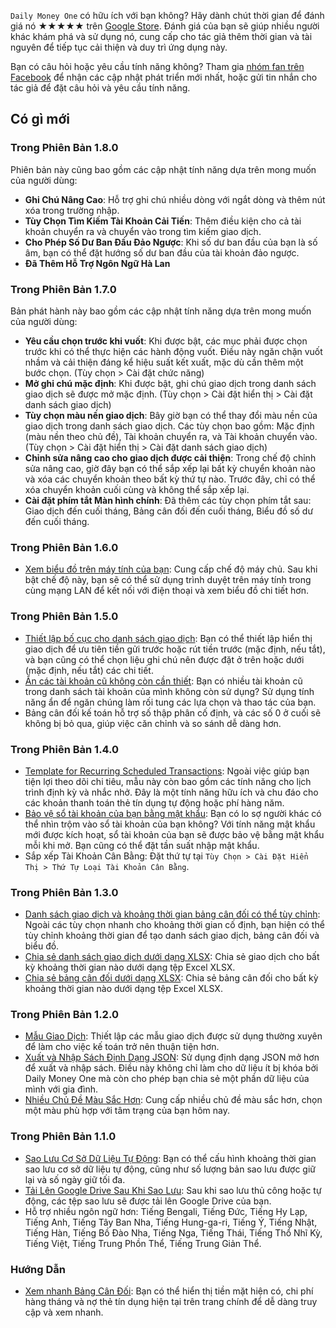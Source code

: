 `Daily Money One` có hữu ích với bạn không? Hãy dành chút thời gian để đánh giá nó ★★★★★ trên [Google Store](https://play.google.com/store/apps/details?id=com.colaorange.dailymoneyone). Đánh giá của bạn sẽ giúp nhiều người khác khám phá và sử dụng nó, cung cấp cho tác giả thêm thời gian và tài nguyên để tiếp tục cải thiện và duy trì ứng dụng này.

Bạn có câu hỏi hoặc yêu cầu tính năng không? Tham gia [nhóm fan trên Facebook](https://www.facebook.com/colaorange.daily.money) để nhận các cập nhật phát triển mới nhất, hoặc gửi tin nhắn cho tác giả để đặt câu hỏi và yêu cầu tính năng.

## Có gì mới

### Trong Phiên Bản 1.8.0
Phiên bản này cũng bao gồm các cập nhật tính năng dựa trên mong muốn của người dùng:
* **Ghi Chú Nâng Cao**: Hỗ trợ ghi chú nhiều dòng với ngắt dòng và thêm nút xóa trong trường nhập.
* **Tùy Chọn Tìm Kiếm Tài Khoản Cải Tiến**: Thêm điều kiện cho cả tài khoản chuyển ra và chuyển vào trong tìm kiếm giao dịch.
* **Cho Phép Số Dư Ban Đầu Đảo Ngược**: Khi số dư ban đầu của bạn là số âm, bạn có thể đặt hướng số dư ban đầu của tài khoản đảo ngược.
* **Đã Thêm Hỗ Trợ Ngôn Ngữ Hà Lan**

### Trong Phiên Bản 1.7.0
Bản phát hành này bao gồm các cập nhật tính năng dựa trên mong muốn của người dùng:
* **Yêu cầu chọn trước khi vuốt**: Khi được bật, các mục phải được chọn trước khi có thể thực hiện các hành động vuốt. Điều này ngăn chặn vuốt nhầm và cải thiện đáng kể hiệu suất kết xuất, mặc dù cần thêm một bước chọn. (Tùy chọn > Cài đặt chức năng)
* **Mở ghi chú mặc định**: Khi được bật, ghi chú giao dịch trong danh sách giao dịch sẽ được mở mặc định. (Tùy chọn > Cài đặt hiển thị > Cài đặt danh sách giao dịch)
* **Tùy chọn màu nền giao dịch**: Bây giờ bạn có thể thay đổi màu nền của giao dịch trong danh sách giao dịch. Các tùy chọn bao gồm: Mặc định (màu nền theo chủ đề), Tài khoản chuyển ra, và Tài khoản chuyển vào. (Tùy chọn > Cài đặt hiển thị > Cài đặt danh sách giao dịch)
* **Chỉnh sửa nâng cao cho giao dịch được cải thiện**: Trong chế độ chỉnh sửa nâng cao, giờ đây bạn có thể sắp xếp lại bất kỳ chuyển khoản nào và xóa các chuyển khoản theo bất kỳ thứ tự nào. Trước đây, chỉ có thể xóa chuyển khoản cuối cùng và không thể sắp xếp lại.
* **Cài đặt phím tắt Màn hình chính**: Đã thêm các tùy chọn phím tắt sau: Giao dịch đến cuối tháng, Bảng cân đối đến cuối tháng, Biểu đồ số dư đến cuối tháng.

### Trong Phiên Bản 1.6.0
* [Xem biểu đồ trên máy tính của bạn](https://youtu.be/Ag8cqg9gzi0): Cung cấp chế độ máy chủ. Sau khi bật chế độ này, bạn sẽ có thể sử dụng trình duyệt trên máy tính trong cùng mạng LAN để kết nối với điện thoại và xem biểu đồ chi tiết hơn.

### Trong Phiên Bản 1.5.0
* [Thiết lập bố cục cho danh sách giao dịch](https://youtu.be/TzQj2pY6sWs): Bạn có thể thiết lập hiển thị giao dịch để ưu tiên tiền gửi trước hoặc rút tiền trước (mặc định, nếu tắt), và bạn cũng có thể chọn liệu ghi chú nên được đặt ở trên hoặc dưới (mặc định, nếu tắt) các chi tiết.
* [Ẩn các tài khoản cũ không còn cần thiết](https://youtu.be/nKq7Mh_2nQA): Bạn có nhiều tài khoản cũ trong danh sách tài khoản của mình không còn sử dụng? Sử dụng tính năng ẩn để ngăn chúng làm rối tung các lựa chọn và thao tác của bạn.
* Bảng cân đối kế toán hỗ trợ số thập phân cố định, và các số 0 ở cuối sẽ không bị bỏ qua, giúp việc căn chỉnh và so sánh dễ dàng hơn.

### Trong Phiên Bản 1.4.0
* [Template for Recurring Scheduled Transactions](https://youtu.be/TzQj2pY6sWs): Ngoài việc giúp bạn tiện lợi theo dõi chi tiêu, mẫu này còn bao gồm các tính năng cho lịch trình định kỳ và nhắc nhở. Đây là một tính năng hữu ích và chu đáo cho các khoản thanh toán thẻ tín dụng tự động hoặc phí hàng năm.
* [Bảo vệ sổ tài khoản của bạn bằng mật khẩu](https://youtu.be/peoYqNG_4pk): Bạn có lo sợ người khác có thể nhìn trộm vào sổ tài khoản của bạn không? Với tính năng mật khẩu mới được kích hoạt, sổ tài khoản của bạn sẽ được bảo vệ bằng mật khẩu mỗi khi mở. Bạn cũng có thể đặt tần suất nhập mật khẩu.
* Sắp xếp Tài Khoản Cân Bằng: Đặt thứ tự tại `Tùy Chọn > Cài Đặt Hiển Thị > Thứ Tự Loại Tài Khoản Cân Bằng`.


### Trong Phiên Bản 1.3.0
* [Danh sách giao dịch và khoảng thời gian bảng cân đối có thể tùy chỉnh](https://youtu.be/O7EcLN82qIU): Ngoài các tùy chọn nhanh cho khoảng thời gian cố định, bạn hiện có thể tùy chỉnh khoảng thời gian để tạo danh sách giao dịch, bảng cân đối và biểu đồ.
* [Chia sẻ danh sách giao dịch dưới dạng XLSX](https://youtu.be/Bf7j39fsCSc): Chia sẻ giao dịch cho bất kỳ khoảng thời gian nào dưới dạng tệp Excel XLSX.
* [Chia sẻ bảng cân đối dưới dạng XLSX](https://youtu.be/kpxJxNsButA): Chia sẻ bảng cân đối cho bất kỳ khoảng thời gian nào dưới dạng tệp Excel XLSX.

### Trong Phiên Bản 1.2.0
* [Mẫu Giao Dịch](https://youtu.be/CtfJ5BecZfY): Thiết lập các mẫu giao dịch được sử dụng thường xuyên để làm cho việc kế toán trở nên thuận tiện hơn.
* [Xuất và Nhập Sách Định Dạng JSON](https://youtu.be/bHGEH7zcj78): Sử dụng định dạng JSON mở hơn để xuất và nhập sách. Điều này không chỉ làm cho dữ liệu ít bị khóa bởi Daily Money One mà còn cho phép bạn chia sẻ một phần dữ liệu của mình với gia đình.
* [Nhiều Chủ Đề Màu Sắc Hơn](https://youtu.be/3Yw7m2AOvfc): Cung cấp nhiều chủ đề màu sắc hơn, chọn một màu phù hợp với tâm trạng của bạn hôm nay.

### Trong Phiên Bản 1.1.0
* [Sao Lưu Cơ Sở Dữ Liệu Tự Động](https://youtube.com/shorts/dWePWDncx0k): Bạn có thể cấu hình khoảng thời gian sao lưu cơ sở dữ liệu tự động, cũng như số lượng bản sao lưu được giữ lại và số ngày giữ tối đa.
* [Tải Lên Google Drive Sau Khi Sao Lưu](https://youtu.be/hOJdtKElLuw): Sau khi sao lưu thủ công hoặc tự động, các tệp sao lưu sẽ được tải lên Google Drive của bạn.
* Hỗ trợ nhiều ngôn ngữ hơn: Tiếng Bengali, Tiếng Đức, Tiếng Hy Lạp, Tiếng Anh, Tiếng Tây Ban Nha, Tiếng Hung-ga-ri, Tiếng Ý, Tiếng Nhật, Tiếng Hàn, Tiếng Bồ Đào Nha, Tiếng Nga, Tiếng Thái, Tiếng Thổ Nhĩ Kỳ, Tiếng Việt, Tiếng Trung Phồn Thể, Tiếng Trung Giản Thể.

### Hướng Dẫn
 * [Xem nhanh Bảng Cân Đối](https://youtu.be/66tJxSrI_vQ): Bạn có thể hiển thị tiền mặt hiện có, chi phí hàng tháng và nợ thẻ tín dụng hiện tại trên trang chính để dễ dàng truy cập và xem nhanh.